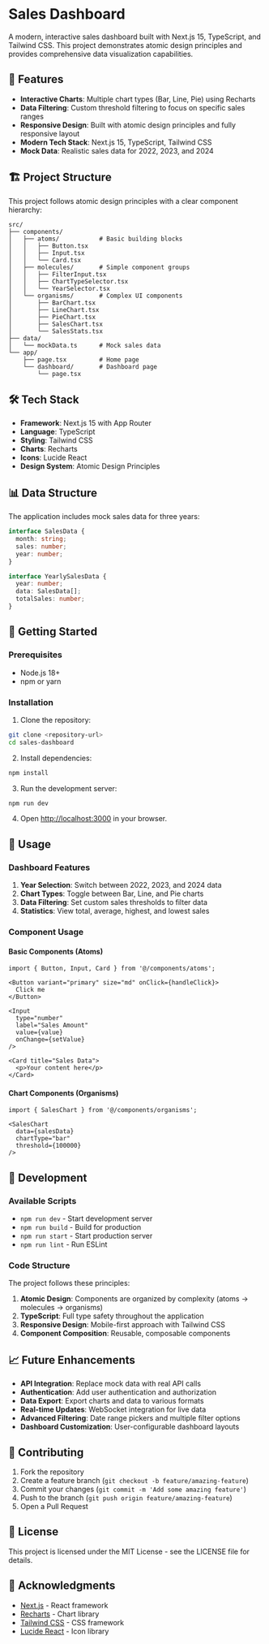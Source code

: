 # Sales Dashboard

A modern, interactive sales dashboard built with Next.js 15, TypeScript, and Tailwind CSS. This project demonstrates atomic design principles and provides comprehensive data visualization capabilities.

## 🚀 Features

- **Interactive Charts**: Multiple chart types (Bar, Line, Pie) using Recharts
- **Data Filtering**: Custom threshold filtering to focus on specific sales ranges
- **Responsive Design**: Built with atomic design principles and fully responsive layout
- **Modern Tech Stack**: Next.js 15, TypeScript, Tailwind CSS
- **Mock Data**: Realistic sales data for 2022, 2023, and 2024

## 🏗️ Project Structure

This project follows atomic design principles with a clear component hierarchy:

```
src/
├── components/
│   ├── atoms/           # Basic building blocks
│   │   ├── Button.tsx
│   │   ├── Input.tsx
│   │   └── Card.tsx
│   ├── molecules/       # Simple component groups
│   │   ├── FilterInput.tsx
│   │   ├── ChartTypeSelector.tsx
│   │   └── YearSelector.tsx
│   └── organisms/       # Complex UI components
│       ├── BarChart.tsx
│       ├── LineChart.tsx
│       ├── PieChart.tsx
│       ├── SalesChart.tsx
│       └── SalesStats.tsx
├── data/
│   └── mockData.ts      # Mock sales data
└── app/
    ├── page.tsx         # Home page
    └── dashboard/       # Dashboard page
        └── page.tsx
```

## 🛠️ Tech Stack

- **Framework**: Next.js 15 with App Router
- **Language**: TypeScript
- **Styling**: Tailwind CSS
- **Charts**: Recharts
- **Icons**: Lucide React
- **Design System**: Atomic Design Principles

## 📊 Data Structure

The application includes mock sales data for three years:

```typescript
interface SalesData {
  month: string;
  sales: number;
  year: number;
}

interface YearlySalesData {
  year: number;
  data: SalesData[];
  totalSales: number;
}
```

## 🚀 Getting Started

### Prerequisites

- Node.js 18+ 
- npm or yarn

### Installation

1. Clone the repository:
```bash
git clone <repository-url>
cd sales-dashboard
```

2. Install dependencies:
```bash
npm install
```

3. Run the development server:
```bash
npm run dev
```

4. Open [http://localhost:3000](http://localhost:3000) in your browser.

## 🎯 Usage

### Dashboard Features

1. **Year Selection**: Switch between 2022, 2023, and 2024 data
2. **Chart Types**: Toggle between Bar, Line, and Pie charts
3. **Data Filtering**: Set custom sales thresholds to filter data
4. **Statistics**: View total, average, highest, and lowest sales

### Component Usage

#### Basic Components (Atoms)
```tsx
import { Button, Input, Card } from '@/components/atoms';

<Button variant="primary" size="md" onClick={handleClick}>
  Click me
</Button>

<Input 
  type="number" 
  label="Sales Amount" 
  value={value} 
  onChange={setValue} 
/>

<Card title="Sales Data">
  <p>Your content here</p>
</Card>
```

#### Chart Components (Organisms)
```tsx
import { SalesChart } from '@/components/organisms';

<SalesChart 
  data={salesData} 
  chartType="bar" 
  threshold={100000} 
/>
```

## 🔧 Development

### Available Scripts

- `npm run dev` - Start development server
- `npm run build` - Build for production
- `npm run start` - Start production server
- `npm run lint` - Run ESLint

### Code Structure

The project follows these principles:

1. **Atomic Design**: Components are organized by complexity (atoms → molecules → organisms)
2. **TypeScript**: Full type safety throughout the application
3. **Responsive Design**: Mobile-first approach with Tailwind CSS
4. **Component Composition**: Reusable, composable components

## 📈 Future Enhancements

- **API Integration**: Replace mock data with real API calls
- **Authentication**: Add user authentication and authorization
- **Data Export**: Export charts and data to various formats
- **Real-time Updates**: WebSocket integration for live data
- **Advanced Filtering**: Date range pickers and multiple filter options
- **Dashboard Customization**: User-configurable dashboard layouts

## 🤝 Contributing

1. Fork the repository
2. Create a feature branch (`git checkout -b feature/amazing-feature`)
3. Commit your changes (`git commit -m 'Add some amazing feature'`)
4. Push to the branch (`git push origin feature/amazing-feature`)
5. Open a Pull Request

## 📝 License

This project is licensed under the MIT License - see the LICENSE file for details.

## 🙏 Acknowledgments

- [Next.js](https://nextjs.org/) - React framework
- [Recharts](https://recharts.org/) - Chart library
- [Tailwind CSS](https://tailwindcss.com/) - CSS framework
- [Lucide React](https://lucide.dev/) - Icon library